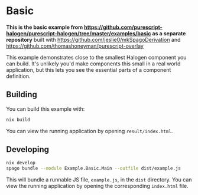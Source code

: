 # Basic

**This is the basic example from https://github.com/purescript-halogen/purescript-halogen/tree/master/examples/basic as a separate repository** built with https://github.com/jeslie0/mkSpagoDerivation and https://github.com/thomashoneyman/purescript-overlay

This example demonstrates close to the smallest Halogen component you can build. It's unlikely you'd make components this small in a real world application, but this lets you see the essential parts of a component definition.

## Building

You can build this example with:

```sh
nix build
```

You can view the running application by opening `result/index.html`.


## Developing

```sh
nix develop
spago bundle --module Example.Basic.Main --outfile dist/example.js
```

This will bundle a runnable JS file, `example.js`, in the `dist` directory. You can view the running application by opening the corresponding `index.html` file.

